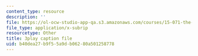 ```yaml
---
content_type: resource
description: ''
file: https://ol-ocw-studio-app-qa.s3.amazonaws.com/courses/15-071-the-analytics-edge-spring-2017/b40dea27b9f55a9db06280a501258778_EtlZAMQ2gc.vtt
file_type: application/x-subrip
resourcetype: Other
title: 3play caption file
uid: b40dea27-b9f5-5a9d-b062-80a501258778
---
```

